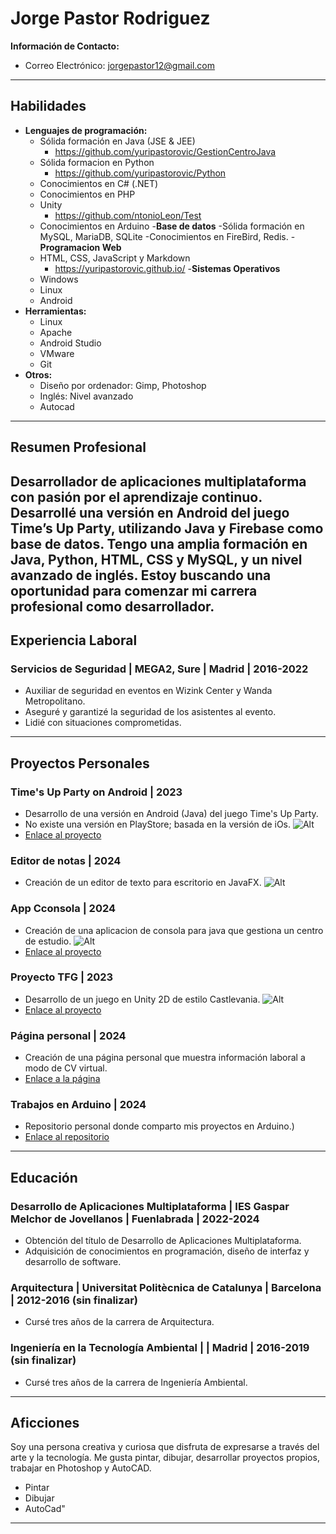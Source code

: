 # Jorge Pastor Rodriguez

**Información de Contacto:**
- Correo Electrónico: jorgepastor12@gmail.com
---

## Habilidades

- **Lenguajes de programación:**
  - Sólida formación en Java (JSE & JEE)
    - https://github.com/yuripastorovic/GestionCentroJava
  - Sólida formacion en Python
    - https://github.com/yuripastorovic/Python
  - Conocimientos en C# (.NET)
  - Conocimientos en PHP
  - Unity
    - https://github.com/ntonioLeon/Test
  - Conocimientos en Arduino
-**Base de datos**
  -Sólida formación en MySQL, MariaDB, SQLite
  -Conocimientos en FireBird, Redis.
-**Programacion Web**
  - HTML, CSS, JavaScript y Markdown
    - https://yuripastorovic.github.io/
-**Sistemas Operativos**
  - Windows
  - Linux
  - Android
- **Herramientas:**
  - Linux
  - Apache
  - Android Studio
  - VMware
  - Git
- **Otros:**
  - Diseño por ordenador: Gimp, Photoshop
  - Inglés: Nivel avanzado
  - Autocad
---

## Resumen Profesional

Desarrollador de aplicaciones multiplataforma con pasión por el aprendizaje continuo. Desarrollé una versión en Android del juego Time’s Up Party, utilizando Java y Firebase como base de datos. Tengo una amplia formación en Java, Python, HTML, CSS y MySQL, y un nivel avanzado de inglés. Estoy buscando una oportunidad para comenzar mi carrera profesional como desarrollador.
---

## Experiencia Laboral

### Servicios de Seguridad | MEGA2, Sure | Madrid | 2016-2022
- Auxiliar de seguridad en eventos en Wizink Center y Wanda Metropolitano.
- Aseguré y garantizé la seguridad de los asistentes al evento.
- Lidié con situaciones comprometidas.
---

## Proyectos Personales

### Time's Up Party on Android | 2023
- Desarrollo de una versión en Android (Java) del juego Time's Up Party.
- No existe una versión en PlayStore; basada en la versión de iOs.
![Alt](https://yuripastorovic.github.io/assets/img/timesup.png)
-  [Enlace al proyecto](https://github.com/yuripastorovic/TimesUpParty)

### Editor de notas | 2024
- Creación de un editor de texto para escritorio en JavaFX.
![Alt](https://yuripastorovic.github.io/assets/img/EditorNotas.png)

### App Cconsola | 2024
- Creación de una aplicacion de consola para java que gestiona un centro de estudio.
![Alt](https://yuripastorovic.github.io/assets/img/appconsole.png)
- [Enlace al proyecto](https://github.com/yuripastorovic/GestionCentroJava)

### Proyecto TFG | 2023
- Desarrollo de un juego en Unity 2D de estilo Castlevania.
![Alt](https://yuripastorovic.github.io/assets/img/ProjectTFG.png)
- [Enlace al proyecto](https://github.com/ntonioLeon/Test)
  
### Página personal | 2024
- Creación de una página personal que muestra información laboral a modo de CV virtual.
- [Enlace a la página](assets/img/Web.png)

### Trabajos en Arduino | 2024
- Repositorio personal donde comparto mis proyectos en Arduino.)
- [Enlace al repositorio](https://github.com/yuripastorovic/Arduino)
---

## Educación

### Desarrollo de Aplicaciones Multiplataforma | IES Gaspar Melchor de Jovellanos | Fuenlabrada | 2022-2024
- Obtención del título de Desarrollo de Aplicaciones Multiplataforma.
- Adquisición de conocimientos en programación, diseño de interfaz y desarrollo de software.

### Arquitectura | Universitat Politècnica de Catalunya | Barcelona | 2012-2016 (sin finalizar)
- Cursé tres años de la carrera de Arquitectura.

### Ingeniería en la Tecnología Ambiental |  | Madrid | 2016-2019 (sin finalizar)
- Cursé tres años de la carrera de Ingeniería Ambiental.
---

## Aficciones

Soy una persona creativa y curiosa que disfruta de expresarse a través del arte y la tecnología. Me gusta pintar, dibujar, desarrollar proyectos propios, trabajar en Photoshop y AutoCAD.
- Pintar
- Dibujar
- AutoCad"
---
